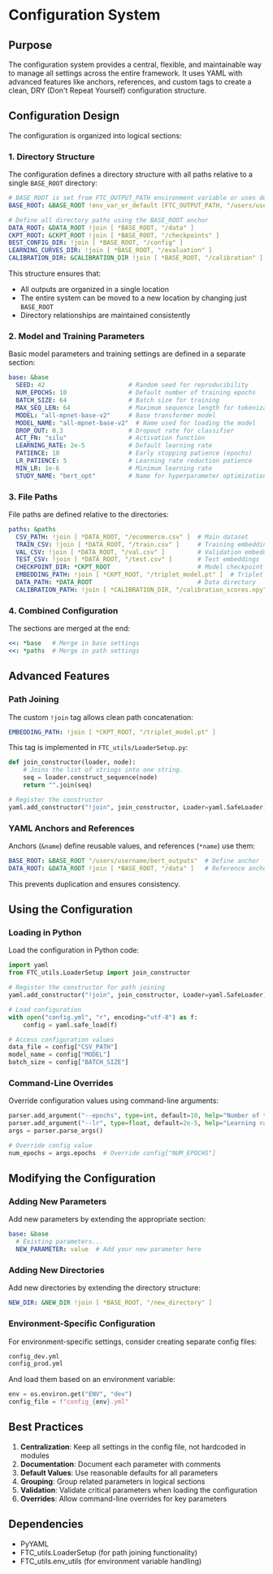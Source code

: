 # Configuration System

## Purpose

The configuration system provides a central, flexible, and maintainable way to manage all settings across the entire framework. It uses YAML with advanced features like anchors, references, and custom tags to create a clean, DRY (Don't Repeat Yourself) configuration structure.

## Configuration Design

The configuration is organized into logical sections:

### 1. Directory Structure

The configuration defines a directory structure with all paths relative to a single `BASE_ROOT` directory:

```yaml
# BASE_ROOT is set from FTC_OUTPUT_PATH environment variable or uses default
BASE_ROOT: &BASE_ROOT !env_var_or_default [FTC_OUTPUT_PATH, "/users/username/bert_outputs"]

# Define all directory paths using the BASE_ROOT anchor
DATA_ROOT: &DATA_ROOT !join [ *BASE_ROOT, "/data" ]
CKPT_ROOT: &CKPT_ROOT !join [ *BASE_ROOT, "/checkpoints" ]
BEST_CONFIG_DIR: !join [ *BASE_ROOT, "/config" ]
LEARNING_CURVES_DIR: !join [ *BASE_ROOT, "/evaluation" ]
CALIBRATION_DIR: &CALIBRATION_DIR !join [ *BASE_ROOT, "/calibration" ]
```

This structure ensures that:
- All outputs are organized in a single location
- The entire system can be moved to a new location by changing just `BASE_ROOT`
- Directory relationships are maintained consistently

### 2. Model and Training Parameters

Basic model parameters and training settings are defined in a separate section:

```yaml
base: &base
  SEED: 42                       # Random seed for reproducibility
  NUM_EPOCHS: 10                 # Default number of training epochs
  BATCH_SIZE: 64                 # Batch size for training
  MAX_SEQ_LEN: 64                # Maximum sequence length for tokenization
  MODEL: "all-mpnet-base-v2"     # Base transformer model
  MODEL_NAME: "all-mpnet-base-v2"  # Name used for loading the model
  DROP_OUT: 0.3                  # Dropout rate for classifier
  ACT_FN: "silu"                 # Activation function
  LEARNING_RATE: 2e-5            # Default learning rate
  PATIENCE: 10                   # Early stopping patience (epochs)
  LR_PATIENCE: 5                 # Learning rate reduction patience
  MIN_LR: 1e-6                   # Minimum learning rate
  STUDY_NAME: "bert_opt"         # Name for hyperparameter optimization study
```

### 3. File Paths

File paths are defined relative to the directories:

```yaml
paths: &paths
  CSV_PATH: !join [ *DATA_ROOT, "/ecommerce.csv" ]  # Main dataset
  TRAIN_CSV: !join [ *DATA_ROOT, "/train.csv" ]     # Training embeddings
  VAL_CSV: !join [ *DATA_ROOT, "/val.csv" ]         # Validation embeddings
  TEST_CSV: !join [ *DATA_ROOT, "/test.csv" ]       # Test embeddings
  CHECKPOINT_DIR: *CKPT_ROOT                        # Model checkpoint directory
  EMBEDDING_PATH: !join [ *CKPT_ROOT, "/triplet_model.pt" ]  # Triplet model
  DATA_PATH: *DATA_ROOT                             # Data directory
  CALIBRATION_PATH: !join [ *CALIBRATION_DIR, "/calibration_scores.npy" ]  # Calibration data
```

### 4. Combined Configuration

The sections are merged at the end:

```yaml
<<: *base   # Merge in base settings
<<: *paths  # Merge in path settings
```

## Advanced Features

### Path Joining

The custom `!join` tag allows clean path concatenation:

```yaml
EMBEDDING_PATH: !join [ *CKPT_ROOT, "/triplet_model.pt" ]
```

This tag is implemented in `FTC_utils/LoaderSetup.py`:

```python
def join_constructor(loader, node):
    # Joins the list of strings into one string.
    seq = loader.construct_sequence(node)
    return "".join(seq)

# Register the constructor
yaml.add_constructor("!join", join_constructor, Loader=yaml.SafeLoader)
```

### YAML Anchors and References

Anchors (`&name`) define reusable values, and references (`*name`) use them:

```yaml
BASE_ROOT: &BASE_ROOT "/users/username/bert_outputs"  # Define anchor
DATA_ROOT: &DATA_ROOT !join [ *BASE_ROOT, "/data" ]   # Reference anchor
```

This prevents duplication and ensures consistency.

## Using the Configuration

### Loading in Python

Load the configuration in Python code:

```python
import yaml
from FTC_utils.LoaderSetup import join_constructor

# Register the constructor for path joining
yaml.add_constructor("!join", join_constructor, Loader=yaml.SafeLoader)

# Load configuration
with open("config.yml", "r", encoding="utf-8") as f:
    config = yaml.safe_load(f)

# Access configuration values
data_file = config["CSV_PATH"]
model_name = config["MODEL"]
batch_size = config["BATCH_SIZE"]
```

### Command-Line Overrides

Override configuration values using command-line arguments:

```python
parser.add_argument("--epochs", type=int, default=10, help="Number of training epochs")
parser.add_argument("--lr", type=float, default=2e-5, help="Learning rate")
args = parser.parse_args()

# Override config value
num_epochs = args.epochs  # Override config["NUM_EPOCHS"]
```

## Modifying the Configuration

### Adding New Parameters

Add new parameters by extending the appropriate section:

```yaml
base: &base
  # Existing parameters...
  NEW_PARAMETER: value  # Add your new parameter here
```

### Adding New Directories

Add new directories by extending the directory structure:

```yaml
NEW_DIR: &NEW_DIR !join [ *BASE_ROOT, "/new_directory" ]
```

### Environment-Specific Configuration

For environment-specific settings, consider creating separate config files:

```bash
config_dev.yml
config_prod.yml
```

And load them based on an environment variable:

```python
env = os.environ.get("ENV", "dev")
config_file = f"config_{env}.yml"
```

## Best Practices

1. **Centralization**: Keep all settings in the config file, not hardcoded in modules
2. **Documentation**: Document each parameter with comments
3. **Default Values**: Use reasonable defaults for all parameters
4. **Grouping**: Group related parameters in logical sections
5. **Validation**: Validate critical parameters when loading the configuration
6. **Overrides**: Allow command-line overrides for key parameters

## Dependencies

- PyYAML
- FTC_utils.LoaderSetup (for path joining functionality)
- FTC_utils.env_utils (for environment variable handling)